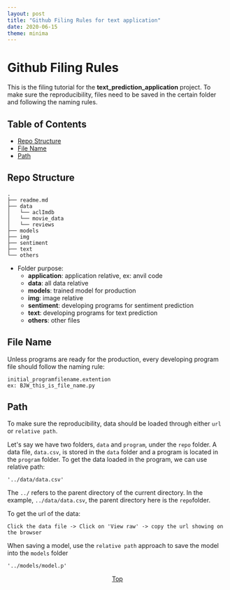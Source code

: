 ```yaml
---
layout: post
title: "Github Filing Rules for text application"
date: 2020-06-15
theme: minima
---
```


# Github Filing Rules
This is the filing tutorial for the __text_prediction_application__ project. To make sure the reproducibility, files need to be saved in the certain folder and following the naming rules.
 

## Table of Contents
* <a href="#structure">Repo Structure</a>
* <a href="#filename">File Name</a>
* <a href="#path">Path</a>


## <span id="structure">Repo Structure</span>

```
.
├── readme.md
├── data
│   └── aclImdb
│   └── movie_data	
│   └── reviews	
├── models
├── img
├── sentiment
├── text
└── others
```


* Folder purpose:
	- __application__: application relative, ex: anvil code
	- __data__:  all data relative
	- __models__: trained model for production 
	- __img__: image relative
	- __sentiment__: developing programs for sentiment prediction
	- __text__: developing programs for text prediction
	- __others__: other files


## <span id="filename">File Name</span>
Unless programs are ready for the production, every developing program file should follow the naming rule:  

```
initial_programfilename.extention
ex: BJW_this_is_file_name.py
```

## <span id="path">Path</span>
To make sure the reproducibility, data should be loaded through either `url` or `relative path`. 

Let's say we have two folders, `data` and `program`, under the `repo` folder. A data file, `data.csv`, is stored in the `data` folder and a program is located in the `program` folder. To get the data loaded in the program, we can use relative path:

```
'../data/data.csv'
```

The `../` refers to the parent directory of the current directory. In the example, `../data/data.csv`, the parent directory here is the `repo`folder.   

To get the url of the data:

```
Click the data file -> Click on 'View raw' -> copy the url showing on the browser
```

When saving a model, use the `relative path` approach to save the model into the `models` folder

```
'../models/model.p'
```


[<p align='center'>Top</p>](#github-filing-rules)
